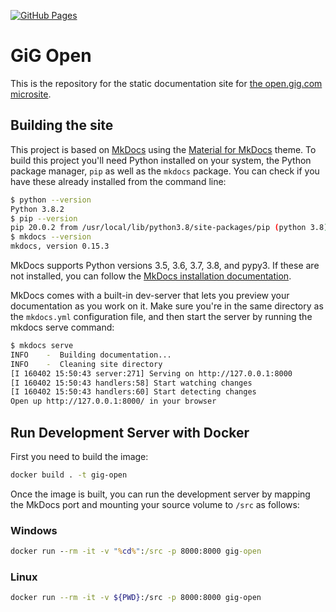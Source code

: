 [![GitHub Pages](https://github.com/GiG/open/workflows/GitHub%20Pages/badge.svg?branch=master)](https://github.com/GiG/open/actions?query=workflow%3A%22GitHub+Pages%22)

# GiG Open

This is the repository for the static documentation site for [the open.gig.com microsite](https://open.gig.com/).

## Building the site

This project is based on [MkDocs](https://www.mkdocs.org/) using the [Material for MkDocs](https://squidfunk.github.io/mkdocs-material/) theme. To build this project you'll need Python installed on your system, the Python package manager, `pip` as well as the `mkdocs` package. You can check if you have these already installed from the command line:

```sh
$ python --version
Python 3.8.2
$ pip --version
pip 20.0.2 from /usr/local/lib/python3.8/site-packages/pip (python 3.8)
$ mkdocs --version
mkdocs, version 0.15.3
```

MkDocs supports Python versions 3.5, 3.6, 3.7, 3.8, and pypy3. If these are not installed, you can follow the [MkDocs installation documentation](https://www.mkdocs.org/#installation).

MkDocs comes with a built-in dev-server that lets you preview your documentation as you work on it. Make sure you're in the same directory as the `mkdocs.yml` configuration file, and then start the server by running the mkdocs serve command:

```sh
$ mkdocs serve
INFO    -  Building documentation...
INFO    -  Cleaning site directory
[I 160402 15:50:43 server:271] Serving on http://127.0.0.1:8000
[I 160402 15:50:43 handlers:58] Start watching changes
[I 160402 15:50:43 handlers:60] Start detecting changes
Open up http://127.0.0.1:8000/ in your browser
```

## Run Development Server with Docker


First you need to build the image:

```sh
docker build . -t gig-open
```

Once the image is built, you can run the development server by mapping the MkDocs port and mounting your source volume to `/src` as follows:

### Windows

```cmd
docker run --rm -it -v "%cd%":/src -p 8000:8000 gig-open
```

### Linux

```sh
docker run --rm -it -v ${PWD}:/src -p 8000:8000 gig-open
```
